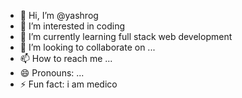 - 👋 Hi, I’m @yashrog
- 👀 I’m interested in coding
- 🌱 I’m currently learning full stack web development
- 💞️ I’m looking to collaborate on ...
- 📫 How to reach me ...
- 😄 Pronouns: ...
- ⚡ Fun fact: i am medico 

<!---
yashrog/yashrog is a ✨ special ✨ repository because its `README.md` (this file) appears on your GitHub profile.
You can click the Preview link to take a look at your changes.
--->
